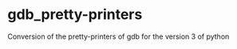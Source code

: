 gdb_pretty-printers
===================

Conversion of the pretty-printers of gdb for the version 3 of python
